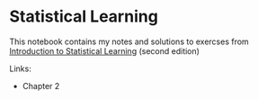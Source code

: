 # Statistical Learning

 This notebook contains my notes and solutions to exercses from [Introduction to Statistical Learning](https://www.statlearning.com/) (second edition)

Links:
- Chapter 2

